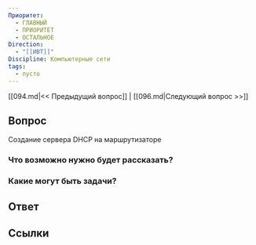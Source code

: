 ```yaml
---
Приоритет:
  - ГЛАВНЫЙ
  - ПРИОРИТЕТ
  - ОСТАЛЬНОЕ
Direction:
  - "[[ИВТ]]" 
Discipline: Компьютерные сети 
tags:
  - пусто
---
```

[[094.md|<< Предыдущий вопрос]] | [[096.md|Следующий вопрос >>]]
## Вопрос

Создание сервера DHCP на маршрутизаторе

### Что возможно нужно будет рассказать?

### Какие могут быть задачи?

## Ответ

## Ссылки
